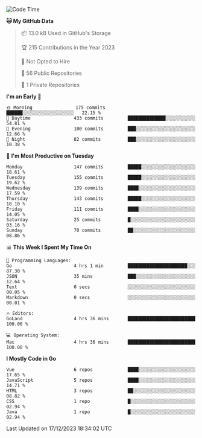 <!--START_SECTION:waka-->
![Code Time](http://img.shields.io/badge/Code%20Time-936%20hrs%2022%20mins-blue)

**🐱 My GitHub Data** 

> 📦 13.0 kB Used in GitHub's Storage 
 > 
> 🏆 215 Contributions in the Year 2023
 > 
> 🚫 Not Opted to Hire
 > 
> 📜 56 Public Repositories 
 > 
> 🔑 1 Private Repositories 
 > 
**I'm an Early 🐤** 

```text
🌞 Morning                175 commits         ██████░░░░░░░░░░░░░░░░░░░   22.15 % 
🌆 Daytime                433 commits         ██████████████░░░░░░░░░░░   54.81 % 
🌃 Evening                100 commits         ███░░░░░░░░░░░░░░░░░░░░░░   12.66 % 
🌙 Night                  82 commits          ███░░░░░░░░░░░░░░░░░░░░░░   10.38 % 
```
📅 **I'm Most Productive on Tuesday** 

```text
Monday                   147 commits         █████░░░░░░░░░░░░░░░░░░░░   18.61 % 
Tuesday                  155 commits         █████░░░░░░░░░░░░░░░░░░░░   19.62 % 
Wednesday                139 commits         ████░░░░░░░░░░░░░░░░░░░░░   17.59 % 
Thursday                 143 commits         █████░░░░░░░░░░░░░░░░░░░░   18.10 % 
Friday                   111 commits         ████░░░░░░░░░░░░░░░░░░░░░   14.05 % 
Saturday                 25 commits          █░░░░░░░░░░░░░░░░░░░░░░░░   03.16 % 
Sunday                   70 commits          ██░░░░░░░░░░░░░░░░░░░░░░░   08.86 % 
```


📊 **This Week I Spent My Time On** 

```text
💬 Programming Languages: 
Go                       4 hrs 1 min         ██████████████████████░░░   87.30 % 
JSON                     35 mins             ███░░░░░░░░░░░░░░░░░░░░░░   12.64 % 
Text                     0 secs              ░░░░░░░░░░░░░░░░░░░░░░░░░   00.05 % 
Markdown                 0 secs              ░░░░░░░░░░░░░░░░░░░░░░░░░   00.01 % 

🔥 Editors: 
GoLand                   4 hrs 36 mins       █████████████████████████   100.00 % 

💻 Operating System: 
Mac                      4 hrs 36 mins       █████████████████████████   100.00 % 
```

**I Mostly Code in Go** 

```text
Vue                      6 repos             ████░░░░░░░░░░░░░░░░░░░░░   17.65 % 
JavaScript               5 repos             ████░░░░░░░░░░░░░░░░░░░░░   14.71 % 
HTML                     3 repos             ██░░░░░░░░░░░░░░░░░░░░░░░   08.82 % 
CSS                      1 repo              █░░░░░░░░░░░░░░░░░░░░░░░░   02.94 % 
Java                     1 repo              █░░░░░░░░░░░░░░░░░░░░░░░░   02.94 % 
```




 Last Updated on 17/12/2023 18:34:02 UTC
<!--END_SECTION:waka-->
